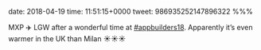 date: 2018-04-19
time: 11:51:15+0000
tweet: 986935252147896322
%%%

MXP ✈️ LGW after a wonderful time at [#appbuilders18](https://twitter.com/hashtag/appbuilders18). Apparently it’s even warmer in the UK than Milan ☀️☀️☀️
